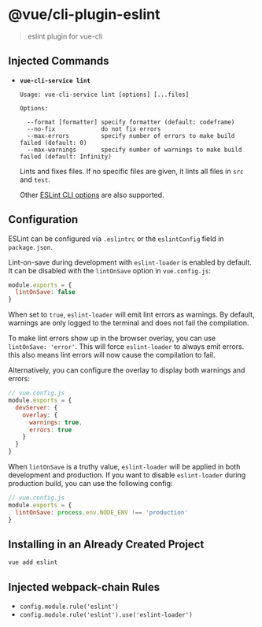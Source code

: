 # @vue/cli-plugin-eslint

> eslint plugin for vue-cli

## Injected Commands

- **`vue-cli-service lint`**

  ```
  Usage: vue-cli-service lint [options] [...files]

  Options:

    --format [formatter] specify formatter (default: codeframe)
    --no-fix             do not fix errors
    --max-errors         specify number of errors to make build failed (default: 0)
    --max-warnings       specify number of warnings to make build failed (default: Infinity)
  ```

  Lints and fixes files. If no specific files are given, it lints all files in `src` and `test`.

  Other [ESLint CLI options](https://eslint.org/docs/user-guide/command-line-interface#options) are also supported.

## Configuration

ESLint can be configured via `.eslintrc` or the `eslintConfig` field in `package.json`.

Lint-on-save during development with `eslint-loader` is enabled by default. It can be disabled with the `lintOnSave` option in `vue.config.js`:

``` js
module.exports = {
  lintOnSave: false
}
```

When set to `true`, `eslint-loader` will emit lint errors as warnings. By default, warnings are only logged to the terminal and does not fail the compilation.

To make lint errors show up in the browser overlay, you can use `lintOnSave: 'error'`. This will force `eslint-loader` to always emit errors. this also means lint errors will now cause the compilation to fail.

Alternatively, you can configure the overlay to display both warnings and errors:

``` js
// vue.config.js
module.exports = {
  devServer: {
    overlay: {
      warnings: true,
      errors: true
    }
  }
}
```

When `lintOnSave` is a truthy value, `eslint-loader` will be applied in both development and production. If you want to disable `eslint-loader` during production build, you can use the following config:

``` js
// vue.config.js
module.exports = {
  lintOnSave: process.env.NODE_ENV !== 'production'
}
```

## Installing in an Already Created Project

``` sh
vue add eslint
```

## Injected webpack-chain Rules

- `config.module.rule('eslint')`
- `config.module.rule('eslint').use('eslint-loader')`
